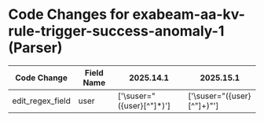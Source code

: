 # Code Changes for exabeam-aa-kv-rule-trigger-success-anomaly-1 (Parser)

| Code Change | Field Name | 2025.14.1 | 2025.15.1 |
|-------------|------------|-----------|------------|
| edit_regex_field | user | ['\suser="({user}[^"]*)'] | ['\suser="({user}[^"]+)"'] |